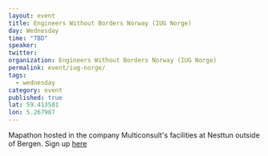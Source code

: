 ```yaml
---
layout: event
title: Engineers Without Borders Norway (IUG Norge) 
day: Wednesday
time: "TBD"
speaker:  
twitter: 
organization: Engineers Without Borders Norway (IUG Norge)
permalink: event/iug-norge/
tags: 
  - wednesday
category: event
published: true
lat: 59.413581
lon: 5.267987
---
```

Mapathon hosted in the company Multiconsult's facilities at Nesttun outside of Bergen. 
Sign up [here](http://www.iug.no/)
